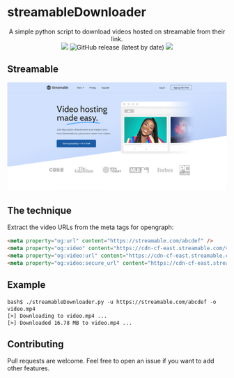 # streamableDownloader

<p align="center">
    A simple python script to download videos hosted on streamable from their link.
    <br>
    <img src="https://badges.pufler.dev/visits/p0dalirius/streamableDownloader/"/>
    <img alt="GitHub release (latest by date)" src="https://img.shields.io/github/v/release/p0dalirius/streamableDownloader">
    <a href="https://twitter.com/intent/follow?screen_name=podalirius_" title="Follow"><img src="https://img.shields.io/twitter/follow/podalirius_?label=Podalirius&style=social"></a>
</p>



## Streamable

![](./.github/streamable.png)

## The technique

Extract the video URLs from the meta tags for opengraph:

```html
<meta property="og:url" content="https://streamable.com/abcdef" />
<meta property="og:video" content="https://cdn-cf-east.streamable.com/video/mp4/abcdef.mp4?Expires=1642074961&Signature=NrOSgEjyOX51sLshgTMtDEShsC97cusGrQKr87hRbJe8NNP8gobxxmqgxaFTakaM5xK6Ykw8K32DLLTbJHO9A5KeGJG2mFvjbYfVPAp07qSd93g6LsesEmqWmnEZHH7MRyAYhq4cYWtQRekFdnsn0JtWvMoAMWI4IUG3nMrkb47tsSYY5XtfYN5KzaTAzh4UrgsyzDVofCVqGYxXR1KpU35hQFtiRan5i0GfFDXfv5YqJ1davybrY3Eygcpk7WJBA6yMtv5uuN6GbWRWvsyVypXFo2kw8NNUbheGgXXHLISaQqbYowMY5NGaX3O1G6uQ7htctIIcDXw13NDggXk4CL__&Key-Pair-Id=WXADY4C7RJIBPIOFRBWM">
<meta property="og:video:url" content="https://cdn-cf-east.streamable.com/video/mp4/abcdef.mp4?Expires=1642074961&Signature=NrOSgEjyOX51sLshgTMtDEShsC97cusGrQKr87hRbJe8NNP8gobxxmqgxaFTakaM5xK6Ykw8K32DLLTbJHO9A5KeGJG2mFvjbYfVPAp07qSd93g6LsesEmqWmnEZHH7MRyAYhq4cYWtQRekFdnsn0JtWvMoAMWI4IUG3nMrkb47tsSYY5XtfYN5KzaTAzh4UrgsyzDVofCVqGYxXR1KpU35hQFtiRan5i0GfFDXfv5YqJ1davybrY3Eygcpk7WJBA6yMtv5uuN6GbWRWvsyVypXFo2kw8NNUbheGgXXHLISaQqbYowMY5NGaX3O1G6uQ7htctIIcDXw13NDggXk4CL__&Key-Pair-Id=WXADY4C7RJIBPIOFRBWM">
<meta property="og:video:secure_url" content="https://cdn-cf-east.streamable.com/video/mp4/abcdef.mp4?Expires=1642074961&Signature=NrOSgEjyOX51sLshgTMtDEShsC97cusGrQKr87hRbJe8NNP8gobxxmqgxaFTakaM5xK6Ykw8K32DLLTbJHO9A5KeGJG2mFvjbYfVPAp07qSd93g6LsesEmqWmnEZHH7MRyAYhq4cYWtQRekFdnsn0JtWvMoAMWI4IUG3nMrkb47tsSYY5XtfYN5KzaTAzh4UrgsyzDVofCVqGYxXR1KpU35hQFtiRan5i0GfFDXfv5YqJ1davybrY3Eygcpk7WJBA6yMtv5uuN6GbWRWvsyVypXFo2kw8NNUbheGgXXHLISaQqbYowMY5NGaX3O1G6uQ7htctIIcDXw13NDggXk4CL__&Key-Pair-Id=WXADY4C7RJIBPIOFRBWM">
```

## Example

```
bash$ ./streamableDownloader.py -u https://streamable.com/abcdef -o video.mp4
[>] Downloading to video.mp4 ...
[>] Downloaded 16.78 MB to video.mp4 ...
```

## Contributing

Pull requests are welcome. Feel free to open an issue if you want to add other features.
